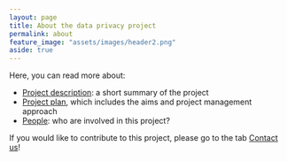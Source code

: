```yaml
---
layout: page
title: About the data privacy project
permalink: about
feature_image: "assets/images/header2.png"
aside: true
---
```


Here, you can read more about:
- [Project description](project-description): a short summary of the project
- [Project plan](project-plan), which includes the aims and project management approach
- [People](people): who are involved in this project?

If you would like to contribute to this project, please go to the tab [Contact us](../contact)!
